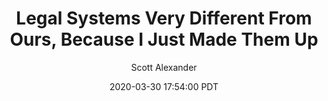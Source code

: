 ---
layout: podcast
title: "Legal Systems Very Different From Ours, Because I Just Made Them Up"
author: Scott Alexander
description: https://slatestarcodex.com/2020/03/30/legal-systems-very-different-from-ours-because-i-just-made-them-up/
date: 2020-03-30 17:54:00 PDT
length: 3716023
duration: 929
guid: legal-systems-very-different-from-ours-because-i-just-made-them-up
---